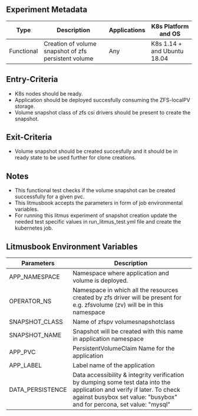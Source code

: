 ## Experiment Metadata

| Type       | Description                                             | Applications | K8s Platform and OS |
| ---------- | --------------------------------------------------------| -------      | ------------ |
| Functional | Creation of volume snapshot of zfs persistent volume    | Any          | K8s 1.14 + and Ubuntu 18.04          |

## Entry-Criteria

- K8s nodes should be ready.
- Application should be deployed succesfully consuming the ZFS-localPV storage.
- Volume snapshot class of zfs csi drivers should be present to create the snapshot.

## Exit-Criteria

- Volume snapshot should be created succesfully and it should be in ready state to be used further for clone creations.

## Notes

- This functional test checks if the volume snapshot can be created successfully for a given pvc.
- This litmusbook accepts the parameters in form of job environmental variables.
- For running this litmus experiment of snapshot creation update the needed test specific values in run_litmus_test.yml file and create the kubernetes job.


## Litmusbook Environment Variables

| Parameters    | Description                                            |
| ------------- | ------------------------------------------------------ |
| APP_NAMESPACE | Namespace where application and volume is deployed.    |
| OPERATOR_NS   | Namespace in which all the resources created by zfs driver will be present for e.g. zfsvolume (zv) will be in this namespace |
| SNAPSHOT_CLASS| Name of zfspv volumesnapshotclass |
| SNAPSHOT_NAME | Snapshot will be created with this name in application namespace  |
| APP_PVC       | PersistentVolumeClaim Name for the application                     |
| APP_LABEL     | Label name of the application                     |
| DATA_PERSISTENCE | Data accessibility & integrity verification by dumping some test data into the application and verify if later. To check against busybox set value: "busybox" and for percona, set value: "mysql"|

